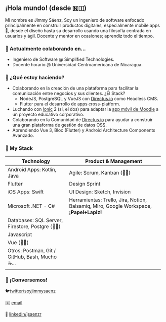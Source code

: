 ## ¡Hola mundo! (desde 🇳🇮)

Mi nombre es Jimmy Sáenz,
Soy un ingeniero de software enfocado principalmente en construir productos digitales, especialmente mobile apps 📱, desde el diseño hasta su desarrollo usando una filosofía centrada en usuarios y ágil. Docente y mentor en ocasiones; aprendiz todo el tiempo.

### 🧟 Actualmente colaborando en...

- Ingeniero de Software @ Simplified Technologies.
- Docente horario @ Universidad Centroamericana de Nicaragua.

### 🏃 ¿Qué estoy haciendo?

- Colaborando en la creación de una plataforma para facilitar la comunicación entre negocios y sus clientes. ¿El Stack?
    - NodeJS, PostgreSQL y VueJS con [Directus.io](http://directus.io) como Headless CMS.
    - Flutter para el desarrollo de apps cross-platform.
- Luchando con [Ionic](https://ionicframework.com/) 2 (si, el dos) para adaptar la [app móvil de Moodle](https://github.com/moodlehq/moodleapp) a un proyecto educativo corporativo.
- Colaborando en la Comunidad de [Directus.io](http://directus.io) para ayudar a construir una gran plataforma de gestión de datos OSS.
- Aprendiendo Vue 3, Bloc (Flutter) y Android Architecture Components Avanzado.

### 🧰 My Stack

| Technology | Product & Management |
| ------------- | ------------- |
| Android Apps: Kotlin, Java  | Agile: Scrum, Kanban (👨‍🎓)  |
| Flutter  | Design Sprint  |
| iOS Apps: Swift  | UI Design: Sketch, Invision  |
| Microsoft .NET - C#  | Herramientas: Trello, Jira, Notion, Balsamiq, Miro, Google Workspace, **¡Papel+Lapiz!**  |
| Databases: SQL Server, Firestore, Postgre (👨‍🎓)  |   |
| Javascript  |   |
| Vue (👨‍🎓)  |   |
| Otros: Postman, Git / GitHub, Bash, Mucho ☕...  |   |


### 👋 ¡Conversemos!

🐦[twitter/soyjimmysaenz](https://twitter.com/soyjimmysaenz)

✉️ [email](mailto:9k2pyplta@relay.firefox.com)

💼 [linkedin/jsaenzr](https://www.linkedin.com/in/jsaenzr/)
